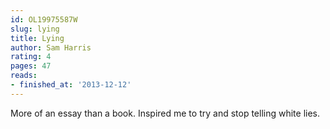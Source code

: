 ```yaml
---
id: OL19975587W
slug: lying
title: Lying
author: Sam Harris
rating: 4
pages: 47
reads:
- finished_at: '2013-12-12'
---
```

More of an essay than a book. Inspired me to try and stop telling white lies.
